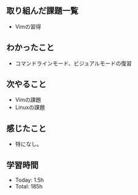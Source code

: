## 取り組んだ課題一覧
- Vimの習得
## わかったこと
- コマンドラインモード、ビジュアルモードの復習
## 次やること
- Vimの課題
- Linuxの課題
## 感じたこと
- 特になし。
## 学習時間
- Today: 1.5h
- Total: 185h

<!--```toggl
LIST
FROM 2024-04-24 TO 2024-04-24
INCLUDE PROJECTS "HappinessChain", "Self-Study"
```-->
<!--```toggl
SUMMARY
FROM 2024-01-01 TO 2024-04-24
INCLUDE PROJECTS "HappinessChain", "Self-Study"
```-->
